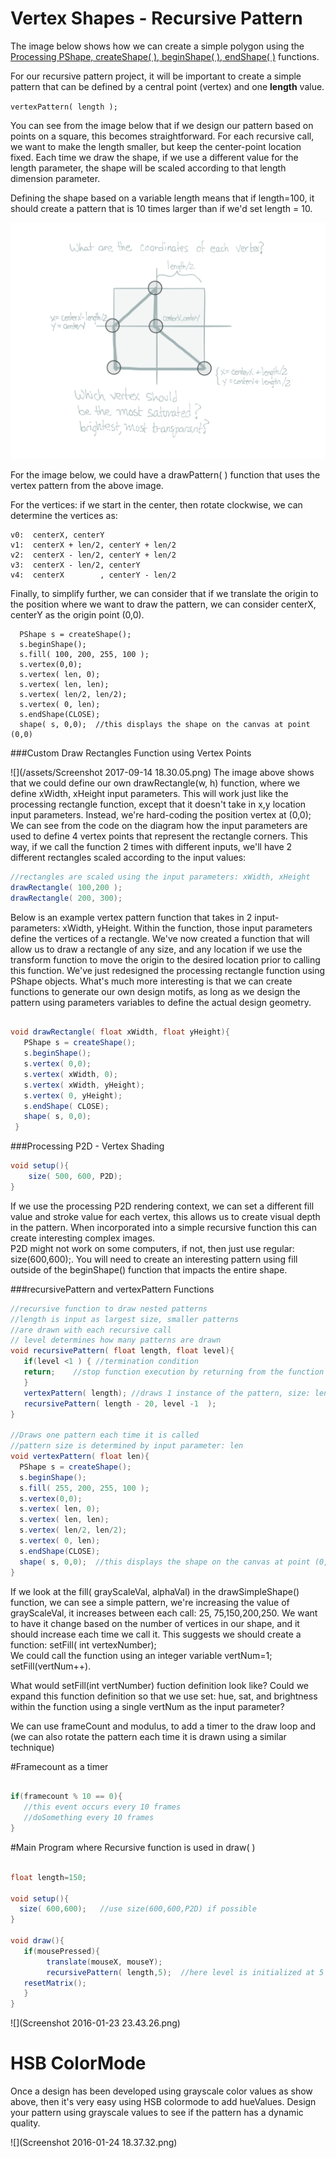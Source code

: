 # Vertex Shapes - Recursive Pattern

The image below shows how we can create a simple polygon using the [Processing PShape, createShape( ), beginShape\( \), endShape\( \)](https://processing.org/reference/beginShape_.html) functions.

For our recursive pattern project, it will be important to create a simple pattern that can be defined by a central point \(vertex\) and one **length** value. 

``vertexPattern( length );``

 
   You can see from the image below that if we design our pattern based on points on a square, this becomes straightforward.  For each recursive call, we want to make the length smaller, but keep the center-point location fixed.  Each time we draw the shape, if we use a different value for the length parameter, the shape will be scaled according to that length dimension parameter. 

Defining the shape based on a variable length means that if length=100, it should create a pattern that is 10 times larger than if we'd set length = 10.  

![](vertexShape.png)

For the image below, we could have a drawPattern\( \) function that uses the vertex pattern from the above image.

For the vertices: if we start in the center, then rotate clockwise, we can determine the vertices as:

```
v0:  centerX, centerY
v1:  centerX + len/2, centerY + len/2
v2:  centerX - len/2, centerY + len/2
v3:  centerX - len/2, centerY
v4:  centerX        , centerY - len/2
```

Finally, to simplify further, we can consider that if we translate the origin to the position where we want to draw the pattern, we can consider centerX, centerY as the origin point \(0,0\).

```
  PShape s = createShape();
  s.beginShape();
  s.fill( 100, 200, 255, 100 ); 
  s.vertex(0,0);
  s.vertex( len, 0);
  s.vertex( len, len);
  s.vertex( len/2, len/2);   
  s.vertex( 0, len);
  s.endShape(CLOSE);
  shape( s, 0,0);  //this displays the shape on the canvas at point (0,0)

```
###Custom Draw Rectangles Function using Vertex Points 

![](/assets/Screenshot 2017-09-14 18.30.05.png)
The image above shows that we could define our own drawRectangle(w, h) function, where we define xWidth, xHeight input parameters.  This will work just like the processing rectangle function, except that it doesn't take in x,y location input parameters. Instead, we're hard-coding the position vertex at (0,0);  We can see from the code on the diagram how the input parameters are used to define 4 vertex points that represent the rectangle corners.  This way, if we call the function 2 times with different inputs, we'll have 2 different rectangles scaled according to the input values:

```java
//rectangles are scaled using the input parameters: xWidth, xHeight
drawRectangle( 100,200 );
drawRectangle( 200, 300);

```
Below is an example vertex pattern function that takes in 2 input-parameters: xWidth, yHeight.  Within the function, 
those input parameters define the vertices of a rectangle.  We've now created a function that will allow us to draw a rectangle of any size, and any location if we use the transform function to move the origin to the desired location prior to calling this function.  We've just redesigned the processing rectangle function using PShape objects.  What's much more interesting is that we can create functions to generate our own design motifs, as long as we design the pattern using parameters variables to define the actual design geometry. 

```java

void drawRectangle( float xWidth, float yHeight){
   PShape s = createShape();
   s.beginShape();
   s.vertex( 0,0);
   s.vertex( xWidth, 0);
   s.vertex( xWidth, yHeight);
   s.vertex( 0, yHeight);
   s.endShape( CLOSE);
   shape( s, 0,0);
 }

```

###Processing P2D - Vertex Shading

```java
void setup(){
    size( 500, 600, P2D);
}
```
If we use the processing P2D rendering context, we can set a different fill value and stroke value for each vertex, this allows us to create visual depth in the pattern. When incorporated into a simple recursive function this can create interesting complex images.  
P2D might not work on some computers, if not, then just use regular: size\(600,600\);.  You will need to create an interesting pattern using fill outside of the beginShape\(\) function that impacts the entire shape.

###recursivePattern and vertexPattern Functions


```java
//recursive function to draw nested patterns
//length is input as largest size, smaller patterns
//are drawn with each recursive call
// level determines how many patterns are drawn
void recursivePattern( float length, float level){
   if(level <1 ) { //termination condition
   return;    //stop function execution by returning from the function
   }
   vertexPattern( length); //draws 1 instance of the pattern, size: length
   recursivePattern( length - 20, level -1  );  
}

//Draws one pattern each time it is called
//pattern size is determined by input parameter: len
void vertexPattern( float len){
  PShape s = createShape();
  s.beginShape();
  s.fill( 255, 200, 255, 100 );  
  s.vertex(0,0);  
  s.vertex( len, 0);
  s.vertex( len, len);
  s.vertex( len/2, len/2);   
  s.vertex( 0, len);
  s.endShape(CLOSE);
  shape( s, 0,0);  //this displays the shape on the canvas at point (0,0)
}


```

If we look at the fill\( grayScaleVal, alphaVal\) in the drawSimpleShape\(\) function, we can see a simple pattern, we're increasing the value of grayScaleVal, it increases between each call:  25, 75,150,200,250.  We want to have it change based on the number of vertices in our shape, and it should increase each time we call it.  This suggests we should create a function:  setFill\( int vertexNumber\);   
We could call the function using an integer variable vertNum=1;  setFill\(vertNum++\).

What would setFill\(int vertNumber\) fuction definition look like?  Could we expand this function definition so that we use set: hue, sat, and brightness within the function using a single vertNum as the input parameter?

We can use frameCount and modulus, to add a timer to the draw loop and \(we can also rotate the pattern each time it is drawn using a similar technique\)

#Framecount as a timer
```java

if(framecount % 10 == 0){ 
   //this event occurs every 10 frames
   //doSomething every 10 frames
}
```

#Main Program where Recursive function is used  in draw( )

```java

float length=150;

void setup(){
  size( 600,600);   //use size(600,600,P2D) if possible
}

void draw(){
   if(mousePressed){
        translate(mouseX, mouseY);
        recursivePattern( length,5);  //here level is initialized at 5 because we decrement it inside the recursive function
   resetMatrix();
   }
}

```

![](Screenshot 2016-01-23 23.43.26.png)

# HSB ColorMode

Once a design has been developed using grayscale color values as show above, then it's very easy using HSB colormode to add hueValues.  Design your pattern using grayscale values to see if the pattern has a dynamic quality.

![](Screenshot 2016-01-24 18.37.32.png)

